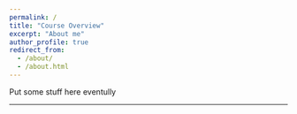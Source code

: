 ```yaml
---
permalink: /
title: "Course Overview"
excerpt: "About me"
author_profile: true
redirect_from: 
  - /about/
  - /about.html
---
```


Put some stuff here eventully


---

